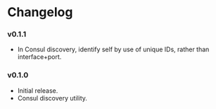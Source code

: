 # Changelog

### v0.1.1

* In Consul discovery, identify self by use of unique IDs, rather than
  interface+port.

### v0.1.0

* Initial release.
* Consul discovery utility.
